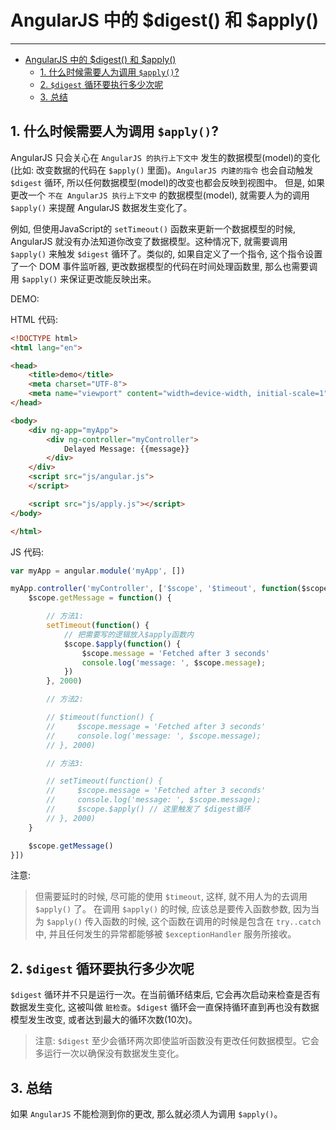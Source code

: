 # AngularJS 中的 $digest() 和 $apply()

---

<!-- TOC -->

- [AngularJS 中的 $digest() 和 $apply()](#angularjs-中的-digest-和-apply)
  - [1. 什么时候需要人为调用 `$apply()`?](#1-什么时候需要人为调用-apply)
  - [2. `$digest` 循环要执行多少次呢](#2-digest-循环要执行多少次呢)
  - [3. 总结](#3-总结)

<!-- /TOC -->

## 1. 什么时候需要人为调用 `$apply()`?

AngularJS 只会关心在 `AngularJS 的执行上下文中` 发生的数据模型(model)的变化(比如: 改变数据的代码在 `$apply()` 里面)。`AngularJS 内建的指令` 也会自动触发 `$digest` 循环, 所以任何数据模型(model)的改变也都会反映到视图中。 但是, 如果更改一个 `不在 AngularJS 执行上下文中` 的数据模型(model), 就需要人为的调用 `$apply()` 来提醒 AngularJS 数据发生变化了。

例如, 但使用JavaScript的 `setTimeout()` 函数来更新一个数据模型的时候, AngularJS 就没有办法知道你改变了数据模型。这种情况下, 就需要调用 `$apply()` 来触发 `$digest` 循环了。类似的, 如果自定义了一个指令, 这个指令设置了一个 DOM 事件监听器, 更改数据模型的代码在时间处理函数里, 那么也需要调用 `$apply()` 来保证更改能反映出来。

DEMO:

HTML 代码:

```html
<!DOCTYPE html>
<html lang="en">

<head>
    <title>demo</title>
    <meta charset="UTF-8">
    <meta name="viewport" content="width=device-width, initial-scale=1">
</head>

<body>
    <div ng-app="myApp">
        <div ng-controller="myController">
            Delayed Message: {{message}}
        </div>
    </div>
    <script src="js/angular.js">
    </script>

    <script src="js/apply.js"></script>
</body>

</html>
```

JS 代码:

```javascript
var myApp = angular.module('myApp', [])

myApp.controller('myController', ['$scope', '$timeout', function($scope, $timeout) {
    $scope.getMessage = function() {

        // 方法1:
        setTimeout(function() {
            // 把需要写的逻辑放入$apply函数内
            $scope.$apply(function() {
                $scope.message = 'Fetched after 3 seconds'
                console.log('message: ', $scope.message);
            })
        }, 2000)

        // 方法2:

        // $timeout(function() {
        //     $scope.message = 'Fetched after 3 seconds'
        //     console.log('message: ', $scope.message);
        // }, 2000)

        // 方法3:

        // setTimeout(function() {
        //     $scope.message = 'Fetched after 3 seconds'
        //     console.log('message: ', $scope.message);
        //     $scope.$apply() // 这里触发了 $digest循环
        // }, 2000)
    }

    $scope.getMessage()
}])
```

注意:

> 但需要延时的时候, 尽可能的使用 `$timeout`, 这样, 就不用人为的去调用 `$apply()` 了。
> 在调用 `$apply()` 的时候, 应该总是要传入函数参数, 因为当为 `$apply()` 传入函数的时候, 这个函数在调用的时候是包含在 `try..catch` 中, 并且任何发生的异常都能够被 `$exceptionHandler` 服务所接收。

## 2. `$digest` 循环要执行多少次呢

`$digest` 循环并不只是运行一次。在当前循环结束后, 它会再次启动来检查是否有数据发生变化, 这被叫做 `脏检查`。`$digest` 循环会一直保持循环直到再也没有数据模型发生改变, 或者达到最大的循环次数(10次)。

> 注意: `$digest` 至少会循环两次即使监听函数没有更改任何数据模型。它会多运行一次以确保没有数据发生变化。

## 3. 总结

如果 `AngularJS` 不能检测到你的更改, 那么就必须人为调用 `$apply()`。